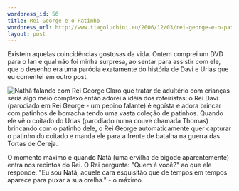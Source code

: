 ```yaml
--- 
wordpress_id: 56
title: Rei George e o Patinho
wordpress_url: http://www.tiagoluchini.eu/2006/12/03/rei-george-e-o-patinho/
layout: post
---
```

Existem aquelas coincidências gostosas da vida. Ontem comprei um DVD para o Ian e qual não foi minha surpresa, ao sentar para assistir com ele, que o desenho era uma paródia exatamente do história de Davi e Urias que eu comentei em outro post.

<a target="_blank" title="Nathã falando com Rei George" href="http://www.tiagoluchini.eu/wp-content/uploads/2006/12/still11.jpg"><img align="left" title="Nathã falando com Rei George" id="image55" alt="Nathã falando com Rei George" src="http://www.tiagoluchini.eu/wp-content/uploads/2006/12/still11.thumbnail.jpg" /></a>Claro que tratar de adultério com crianças seria algo meio complexo então adorei a idéia dos roteiristas: o Rei Davi (parodiado em Rei George - um pepino falante) é egoísta e adora brincar com patinhos de borracha tendo uma vasta coleção de patinhos. Quando ele vê o coitado do Urias (parodiado numa couve chamada Thomas) brincando com o patinho dele, o Rei George automaticamente quer capturar o patinho do coitado e manda ele para a frente de batalha na guerra das Tortas de Cereja.

O momento máximo é quando Natã (uma ervilha de bigode aparentemente) entra nos recintos do Rei. O Rei pergunta: "Quem é você?" ao que ele responde: "Eu sou Natã, aquele cara esquisitão que de tempos em tempos aparece para puxar a sua orelha." - o máximo.
